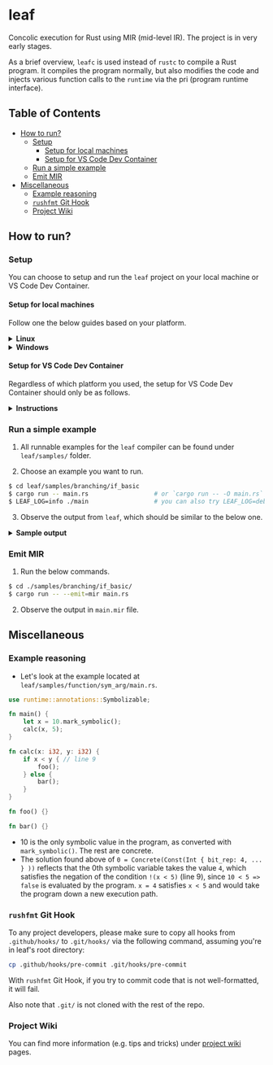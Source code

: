 # leaf

Concolic execution for Rust using MIR (mid-level IR). The project is in very early stages.

As a brief overview, `leafc` is used instead of `rustc` to compile a Rust program. It compiles the program normally, but
also modifies the code and injects various function calls to the `runtime` via the pri (program runtime interface).

## Table of Contents
- [How to run?](#how-to-run)
  - [Setup](#setup)
    - [Setup for local machines](#setup-for-local-machines)
    - [Setup for VS Code Dev Container](#setup-for-vs-code-dev-container)
  - [Run a simple example](#run-a-simple-example)
  - [Emit MIR](#emit-mir)
- [Miscellaneous](#miscellaneous)
  - [Example reasoning](#example-reasoning)
  - [`rushfmt` Git Hook](#rushfmt-git-hook)
  - [Project Wiki](#project-wiki)

## How to run?

### Setup

You can choose to setup and run the `leaf` project on your local machine or VS Code Dev Container.

#### Setup for local machines

Follow one the below guides based on your platform.

<details>
<summary><b>Linux</b></summary>

1. Install Rust.
```sh
$ curl --proto '=https' --tlsv1.2 -sSf https://sh.rustup.rs | sh
```

2. Install dependencies.
```sh
$ sudo apt install clang z3
```

3. Make sure the project can be built successfully.
```sh
$ cd leaf
$ cargo build
```
</details>

<details>
<summary><b>Windows</b></summary>

1. Follow the specific Rust [installation methods](https://www.rust-lang.org/tools/install) for Windows.

2. Install [cmake](https://cmake.org/download/) (download .msi installer).

3. Install `clang`:
  - **Method 1**: 
    - Install [Visual Studio Build Tools](https://visualstudio.microsoft.com/downloads/#build-tools-for-visual-studio-2022).
    - Open Visual Studio Installer.
    - Under Visual Studio Build Tools select modify.
    - Under workloads, and Desktop development with C++, select "C++ Clang tools for Windows", then install it.
  - **Method 2**: if Method 1 doesn't work, try installing llvm via [choco](https://community.chocolatey.org/packages/llvm) (make sure to `cargo clean` after switching installations).

4. Install `z3`:
  - Visit the Z3 GitHub repository's [releases page](https://github.com/Z3Prover/z3/releases).
  - Scroll down to the "Assets" section and find the latest release version. Look for the file with the extension `.zip` for the Windows platform.
  - Click on the `.zip` file to download it.
  - Extract the contents of the downloaded `.zip` file to a directory of your choice, such as `C:\z3`.
  - Add the Z3 directory to both the system AND the User's PATH environment variable by running a  command similar to the following: `setx PATH "%PATH%;C:\z3\bin` (you may need to change the address of the folder).
  - This will allow you to access the Z3 solver and its libraries from any command prompt window.
  - Verify the installation by running the following command: `z3 --version`.

5. Configure newer `z3-rust` bindings:
  - Set the `Z3_SYS_Z3_HEADER` environment variable to `<path-to-your-z3>\include\z3.h`.
  - For the time being, you must also replace `z3 = { version = "0.11.2" }` in `leaf\runtime\Cargo.toml` with `z3 = { git = "https://github.com/prove-rs/z3.rs.git" }` in order to use the newest version that supports the use of the `Z3_SYS_Z3_HEADER` environment variable.

6. Make sure the project can be built successfully.
```sh
$ cd leaf
$ cargo build
```

</details>

#### Setup for VS Code Dev Container

Regardless of which platform you used, the setup for VS Code Dev Container should only be as follows.

<details>
<summary><b>Instructions</b></summary>

1. Install [VS Code](https://code.visualstudio.com/download) and [Dev Container](https://code.visualstudio.com/docs/devcontainers/containers) extension.

2. Duplicate `leaf/.vscode/devcontainer.json.example` to `leaf/.vscode/devcontainer.json` and properly set the path for `CMAKE_BIN_URL` as instructed (e.g. `https://github.com/Kitware/CMake/releases/download/v3.27.4/cmake-3.27.4-linux-x86_64.tar.gz`).

3. Reopen the workspace in Dev Container.

4. Some extensions in `leaf/.vscode/extensions.json` are required in Dev Container so it is recommended to install them all.

5. Open a terminal inside the container and make sure the project can be built successfully.
```sh
$ cd leaf
$ cargo build
```

</details>

### Run a simple example

1. All runnable examples for the `leaf` compiler can be found under `leaf/samples/` folder.

2. Choose an example you want to run.
```sh
$ cd leaf/samples/branching/if_basic
$ cargo run -- main.rs                  # or `cargo run -- -O main.rs` to compile `main.rs` in release mode
$ LEAF_LOG=info ./main                  # you can also try LEAF_LOG=debug to see more output messages
```

3. Observe the output from `leaf`, which should be similar to the below one.

<details>
<summary><b>Sample output</b></summary>

```
[2023-09-04T23:30:13Z INFO  runtime::trace] Took step: 0 with constraints [(&(true, !=(<Var1: i32>, 5i32)))]
[2023-09-04T23:30:13Z INFO  runtime::outgen] Found a solution:
    {
        "1": 5i32,
    }
    
[2023-09-04T23:30:13Z INFO  runtime::trace] Took step: 0 with constraints [(!(==(<Var1: i32>, 5i32)))]
[2023-09-04T23:30:13Z INFO  runtime::trace] Unsatisfiable or unknown result.
[2023-09-04T23:30:13Z INFO  runtime::outgen] Found a solution:
    {
        "1": 5i32,
    }
    
[2023-09-04T23:30:13Z INFO  runtime::trace] Took step: 0 with constraints [(==(<Var1: i32>, 10i32))]
[2023-09-04T23:30:13Z INFO  runtime::outgen] Found a solution:
    {
        "1": 0i32,
    }
    
[2023-09-04T23:30:13Z INFO  runtime::trace] Took step: 0 with constraints [(&(true, !=(%(<Var1: i32>, 2i32), 1i32)))]
[2023-09-04T23:30:13Z INFO  runtime::trace] Unsatisfiable or unknown result.
[2023-09-04T23:30:13Z INFO  runtime::outgen] Found a solution:
    {
        "1": 1i32,
    }
``` 

</details>

### Emit MIR

1. Run the below commands.
```sh
$ cd ./samples/branching/if_basic/
$ cargo run -- --emit=mir main.rs
```

2. Observe the output in `main.mir` file.

## Miscellaneous

### Example reasoning
- Let's look at the example located at `leaf/samples/function/sym_arg/main.rs`.
```rust
use runtime::annotations::Symbolizable;

fn main() {
    let x = 10.mark_symbolic();
    calc(x, 5);
}

fn calc(x: i32, y: i32) {
    if x < y { // line 9
        foo();
    } else {
        bar();
    }
}

fn foo() {}

fn bar() {}
```
- 10 is the only symbolic value in the program, as converted with `mark_symbolic()`. The rest are concrete.
- The solution found above of `0 = Concrete(Const(Int { bit_rep: 4, ... } ))` reflects that the 0th symbolic variable takes the value `4`, which satisfies the negation of the condition `!(x < 5)` (line 9), since `10 < 5 => false` is evaluated by the program. `x = 4` satisfies `x < 5` and would take the program down a new execution path.

### `rushfmt` Git Hook

To any project developers, please make sure to copy all hooks from `.github/hooks/` to `.git/hooks/` via the following command, assuming you're in leaf's root directory:

```sh
cp .github/hooks/pre-commit .git/hooks/pre-commit
```

With `rushfmt` Git Hook, if you try to commit code that is not well-formatted, it will fail.

Also note that `.git/` is not cloned with the rest of the repo.

### Project Wiki

You can find more information (e.g. tips and tricks) under [project wiki](https://github.com/sfu-rsl/leaf/wiki) pages.
